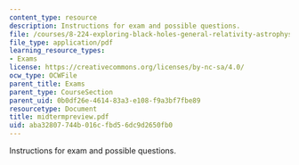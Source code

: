 ```yaml
---
content_type: resource
description: Instructions for exam and possible questions.
file: /courses/8-224-exploring-black-holes-general-relativity-astrophysics-spring-2003/aba32807744b016cfbd56dc9d2650fb0_midtermpreview.pdf
file_type: application/pdf
learning_resource_types:
- Exams
license: https://creativecommons.org/licenses/by-nc-sa/4.0/
ocw_type: OCWFile
parent_title: Exams
parent_type: CourseSection
parent_uid: 0b0df26e-4614-83a3-e108-f9a3bf7fbe89
resourcetype: Document
title: midtermpreview.pdf
uid: aba32807-744b-016c-fbd5-6dc9d2650fb0
---
```

Instructions for exam and possible questions.